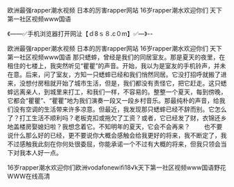 欧洲最强rapper潮水视频
日本的厉害rapper网站
16岁rapper潮水欢迎你们
天下第一社区视频www国语


《——✅手机浏览器打开网沚【ｄ8ｓ８.c０m】✅—》--

欧洲最强rapper潮水视频
日本的厉害rapper网站
16岁rapper潮水欢迎你们
天下第一社区视频www国语
那只蟋蟀，曾经是我们的同居室友。那是夏天的夜里，在租住的七楼上，我突然听见“瞿瞿”的声音。开始，我以为是室友的手机铃声，并未在意。后来，问了室友，方知一只蟋蟀已经和我们悄然同居。它没打招呼就搬了进来，没想付房租就开始了城市生活，但是，我们都没有责怪它，把它赶走。这只蟋蟀远离亲人，到城里来打工，和我们一样，不容易的。整整一个夏天，每到傍晚，它都会“瞿瞿”、“瞿瞿”地为我们演奏一段又一段乡村音乐。那最纯朴的声音，给我们没有空调的生活带来许多凉意。但最近，我发现那只蟋蟀已经不辞而别。它怎么了？打工生活不顺利吗？老板克扣或拖欠了工资？或者，它已经发了财，衣锦还乡地盖楼房娶媳妇啦？我想念着它。不知明年的夏天，它会不会再来？
　　也不要说什么那么好的已经，更不要说你大概会感触会给我更好的将来，我不断定了，我不过感触我此刻在你何处很委屈，你能承诺一个不过有大概的将来，但我只领会当下对我本人好一点。





16岁rapper潮水欢迎你们欧洲vodafonewifi18√k天下第一社区视频www国语野花WWW在线高清
